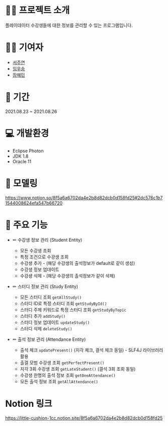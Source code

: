 # 👩‍🏫 프로젝트 소개

플레이데이터 수강생들에 대한 정보를 관리할 수 있는 프로그램입니다.

# 🙋‍♀️ 기여자
- [서주연](https://github.com/do-oni)
- [임우송](https://github.com/kingdomunder)
- [장혜민](https://github.com/hyemin-jang)


# 📅 기간

2021.08.23 ~ 2021.08.26

# 💻 개발환경

- Eclipse Photon
- JDK 1.8
- Oracle 11

# 🏰 모델링

https://www.notion.so/8f5a6a6702da4e2b8d82dcb0d158fd25#2dc576c1b71544008624efa547b66720


# 🎁 주요 기능
- ✏ 수강생 정보 관리 (Student Entity)    
    - 모든 수강생 조회      
    - 특정 조건으로 수강생 조회       
    - 수강생 추가 - (해당 수강생의 출석정보가 default로 같이 생성)        
    - 수강생 정보 업데이트        
    - 수강생 삭제 - (해당 수강생의 출석정보가 같이 삭제)
      
- ✏ 스터디 정보 관리 (Study Entity)   
    - 모든 스터디 조회 `getAllStudy()`
    - 스터디 ID로 특정 스터디 조회 `getStudyById()`       
    - 스터디 주제 키워드로 특정 스터디 조회 `getStudyByTopic`      
    - 스터디 추가  `addStudy()` 
    - 스터디 정보 업데이트 `updateStudy()`        
    - 스터디 삭제 `deleteStudy()`
       
- ✏ 출석 정보 관리 (Attendance Entity)
    - 출석 체크  `updatePresent()` (지각 체크, 결석 체크 동일) - SLF4J 라이브러리 활용     
    - 출결 모범 수강생 조회 `getPerfectPresent()`      
    - 지각 3회 수강생 조회 `getLateStudent()` (결석 3회 조회 동일)
    - 수강생 한명의 출석 정보 조회 `getOneAttendance()`        
    - 모든 출석 정보 조회 `getAllAttendance()`
       

# Notion 링크
https://little-cushion-1cc.notion.site/8f5a6a6702da4e2b8d82dcb0d158fd25

